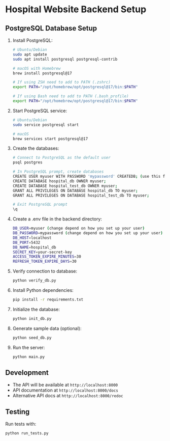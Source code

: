# Hospital Website Backend Setup

## PostgreSQL Database Setup

1. Install PostgreSQL:
   ```bash
   # Ubuntu/Debian
   sudo apt update
   sudo apt install postgresql postgresql-contrib

   # macOS with Homebrew
   brew install postgresql@17

   # If using ZSH need to add to PATH (.zshrc)
   export PATH="/opt/homebrew/opt/postgresql@17/bin:$PATH"
   
   # If using Bash need to add to PATH (.bash_profile)
   export PATH="/opt/homebrew/opt/postgresql@17/bin:$PATH"
   ```

2. Start PostgreSQL service:
   ```bash
   # Ubuntu/Debian
   sudo service postgresql start

   # macOS
   brew services start postgresql@17
   ```

3. Create the databases:
   ```bash
   # Connect to PostgreSQL as the default user
   psql postgres

   # In PostgreSQL prompt, create databases
   CREATE USER myuser WITH PASSWORD 'mypassword' CREATEDB; (use this for .env file)
   CREATE DATABASE hospital_db OWNER myuser;
   CREATE DATABASE hospital_test_db OWNER myuser;
   GRANT ALL PRIVILEGES ON DATABASE hospital_db TO myuser;
   GRANT ALL PRIVILEGES ON DATABASE hospital_test_db TO myuser;
   
   # Exit PostgreSQL prompt
   \q
   ```

4. Create a .env file in the backend directory:
   ```bash
   DB_USER=myuser (change depend on how you set up your user)
   DB_PASSWORD=mypassword (change depend on how you set up your user)
   DB_HOST=localhost
   DB_PORT=5432
   DB_NAME=hospital_db
   SECRET_KEY=your-secret-key
   ACCESS_TOKEN_EXPIRE_MINUTES=30
   REFRESH_TOKEN_EXPIRE_DAYS=30
   ```

5. Verify connection to database:
   ```bash
   python verify_db.py
   ```

6. Install Python dependencies:
   ```bash
   pip install -r requirements.txt
   ```

7. Initialize the database:
   ```bash
   python init_db.py
   ```

8. Generate sample data (optional):
   ```bash
   python seed_db.py
   ```

9. Run the server:
   ```bash
   python main.py
   ```

## Development

- The API will be available at `http://localhost:8000`
- API documentation at `http://localhost:8000/docs`
- Alternative API docs at `http://localhost:8000/redoc`

## Testing

Run tests with:
```bash
python run_tests.py
```